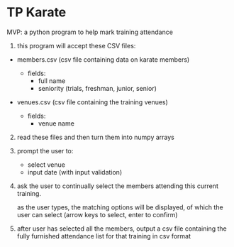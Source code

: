 # TP Karate
MVP: a python program to help mark training attendance

1. this program will accept these CSV files:

- members.csv (csv file containing data on karate members)
    - fields:
        - full name
        - seniority (trials, freshman, junior, senior)

- venues.csv (csv file containing the training venues)
    - fields:
        - venue name

2. read these files and then turn them into numpy arrays

3. prompt the user to:
    - select venue
    - input date (with input validation)

4. ask the user to continually select the members attending this current training.

    as the user types, the matching options will be displayed, of which the user can select (arrow keys to select, enter to confirm)

5. after user has selected all the members, output a csv file containing the fully furnished attendance list for that training in csv format